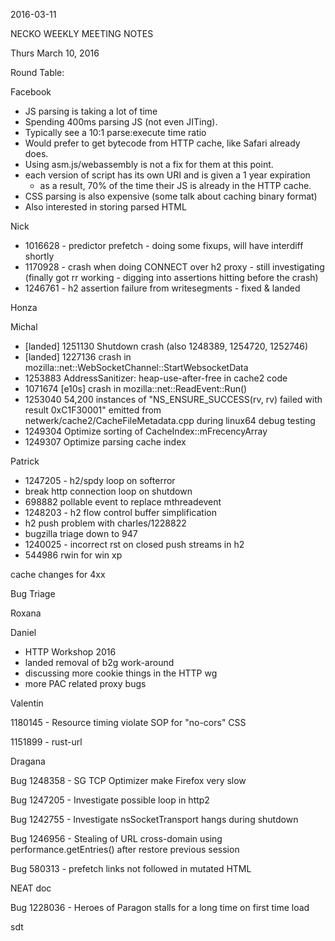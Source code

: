 2016-03-11

NECKO WEEKLY MEETING NOTES

Thurs March 10, 2016

Round Table:

 Facebook
- JS parsing is taking a lot of time
- Spending 400ms parsing JS (not even JITing).
- Typically see a 10:1 parse:execute time ratio
- Would prefer to get bytecode from HTTP cache, like Safari already does.
- Using asm.js/webassembly is not a fix for them at this point.
- each version of script has its own URI and is given a 1 year expiration
  - as a result, 70% of the time their JS is already in the HTTP cache.
- CSS parsing is also expensive (some talk about caching binary format)
- Also interested in storing parsed HTML

Nick

* 1016628 - predictor prefetch - doing some fixups, will have interdiff shortly
* 1170928 - crash when doing CONNECT over h2 proxy - still investigating (finally got rr working - digging into assertions hitting before the crash)
* 1246761 - h2 assertion failure from writesegments - fixed & landed

Honza

Michal

 - [landed] 1251130 Shutdown crash (also 1248389, 1254720, 1252746)
 - [landed] 1227136 crash in mozilla::net::WebSocketChannel::StartWebsocketData
 - 1253883 AddressSanitizer: heap-use-after-free in cache2 code
 - 1071674 [e10s] crash in mozilla::net::ReadEvent::Run()
 - 1253040 54,200 instances of "NS_ENSURE_SUCCESS(rv, rv) failed with result 0xC1F30001" emitted from netwerk/cache2/CacheFileMetadata.cpp during linux64 debug testing
 - 1249304 Optimize sorting of CacheIndex::mFrecencyArray
 - 1249307 Optimize parsing cache index

Patrick

- 1247205 - h2/spdy loop on softerror
- break http connection loop on shutdown
- 698882 pollable event to replace mthreadevent
- 1248203 - h2 flow control buffer simplification
- h2 push problem with charles/1228822
- bugzilla triage down to 947
- 1240025 - incorrect rst on closed push streams in h2
- 544986 rwin for win xp

cache changes for 4xx

Bug Triage

Roxana

Daniel

 - HTTP Workshop 2016
 - landed removal of b2g work-around
 - discussing more cookie things in the HTTP wg
 - more PAC related proxy bugs

Valentin

1180145 - Resource timing violate SOP for "no-cors" CSS

1151899 - rust-url

Dragana

Bug 1248358 -       SG TCP Optimizer make Firefox very slow

Bug 1247205 -       Investigate possible loop in http2

Bug 1242755 - Investigate nsSocketTransport hangs during shutdown

Bug 1246956 -       Stealing of URL cross-domain using performance.getEntries() after restore previous session

Bug 580313 -       prefetch links not followed in mutated HTML

NEAT doc

Bug 1228036 - Heroes of Paragon stalls for a long time on first time load

sdt

